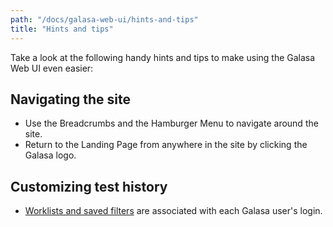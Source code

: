 ```yaml
---
path: "/docs/galasa-web-ui/hints-and-tips"
title: "Hints and tips"
---
```


Take a look at the following handy hints and tips to make using the Galasa Web UI even easier:
## Navigating the site
- Use the Breadcrumbs and the Hamburger Menu to navigate around the site.
- Return to the Landing Page from anywhere in the site by clicking the Galasa logo.
## Customizing test history
- <a href="http://cicsk8sm.hursley.ibm.com:32612/results" target="_blank">Worklists and saved filters</a> are associated with each Galasa user's login.